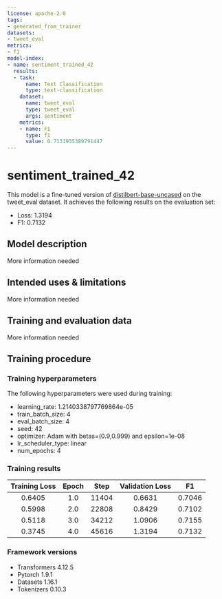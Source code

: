 ```yaml
---
license: apache-2.0
tags:
- generated_from_trainer
datasets:
- tweet_eval
metrics:
- f1
model-index:
- name: sentiment_trained_42
  results:
  - task:
      name: Text Classification
      type: text-classification
    dataset:
      name: tweet_eval
      type: tweet_eval
      args: sentiment
    metrics:
    - name: F1
      type: f1
      value: 0.7131935389791447
---
```


<!-- This model card has been generated automatically according to the information the Trainer had access to. You
should probably proofread and complete it, then remove this comment. -->

# sentiment_trained_42

This model is a fine-tuned version of [distilbert-base-uncased](https://huggingface.co/distilbert-base-uncased) on the tweet_eval dataset.
It achieves the following results on the evaluation set:
- Loss: 1.3194
- F1: 0.7132

## Model description

More information needed

## Intended uses & limitations

More information needed

## Training and evaluation data

More information needed

## Training procedure

### Training hyperparameters

The following hyperparameters were used during training:
- learning_rate: 1.2140338797769864e-05
- train_batch_size: 4
- eval_batch_size: 4
- seed: 42
- optimizer: Adam with betas=(0.9,0.999) and epsilon=1e-08
- lr_scheduler_type: linear
- num_epochs: 4

### Training results

| Training Loss | Epoch | Step  | Validation Loss | F1     |
|:-------------:|:-----:|:-----:|:---------------:|:------:|
| 0.6405        | 1.0   | 11404 | 0.6631          | 0.7046 |
| 0.5998        | 2.0   | 22808 | 0.8429          | 0.7102 |
| 0.5118        | 3.0   | 34212 | 1.0906          | 0.7155 |
| 0.3745        | 4.0   | 45616 | 1.3194          | 0.7132 |


### Framework versions

- Transformers 4.12.5
- Pytorch 1.9.1
- Datasets 1.16.1
- Tokenizers 0.10.3
